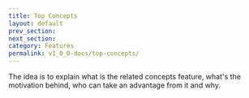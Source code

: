 ```yaml
---
title: Top Concepts
layout: default
prev_section:
next_section:
category: Features
permalink: v1_0_0-docs/top-concepts/
---
```

The idea is to explain what is the related concepts feature, what's the motivation behind, who can take an advantage from it and why.
